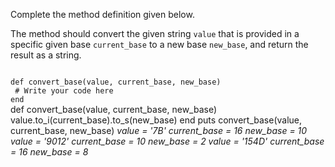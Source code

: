 Complete the method definition given below.

The method should convert the given string `value` that is provided in a specific given base `current_base` to a new base `new_base`, and return the result as a string.

<codeblock language="ruby" type="exercise" testMode="multipleInput">
<code>
def convert_base(value, current_base, new_base)
 # Write your code here
end
</code>

<solution>
def convert_base(value, current_base, new_base)
  value.to_i(current_base).to_s(new_base)
end
</solution>

<testcases>
<caller>
puts convert_base(value, current_base, new_base)
</caller>
<testcase>
<i>
value = '7B'
current_base = 16
new_base = 10
</i>
</testcase>
<testcase>
<i>
value = '9012'
current_base = 10
new_base = 2
</i>
</testcase>
<testcase>
<i>
value = '154D'
current_base = 16
new_base = 8
</i>
</testcase>
</testcases>
</codeblock>
